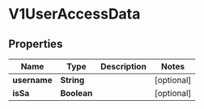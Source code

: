 

# V1UserAccessData


## Properties

| Name | Type | Description | Notes |
|------------ | ------------- | ------------- | -------------|
|**username** | **String** |  |  [optional] |
|**isSa** | **Boolean** |  |  [optional] |



